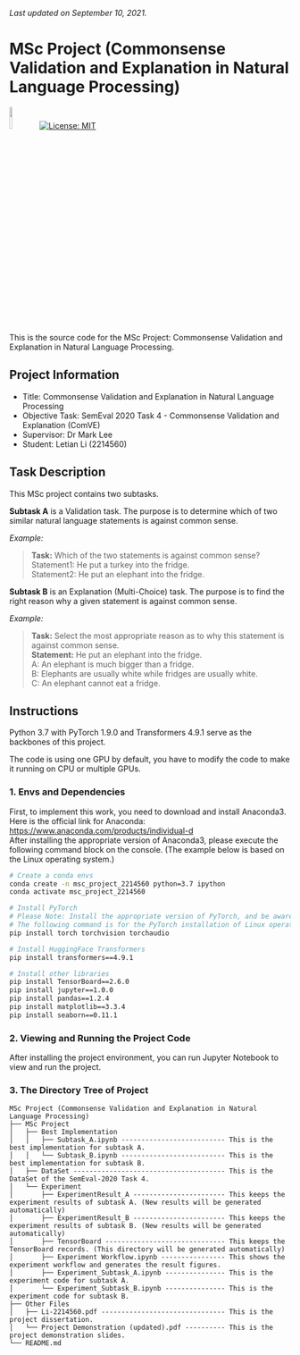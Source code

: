 *Last updated on September 10, 2021.*

# MSc Project (Commonsense Validation and Explanation in Natural Language Processing)

[<img src="https://raw.githubusercontent.com/pytorch/pytorch/master/docs/source/_static/img/pytorch-logo-dark.png" width="10%">](https://pytorch.org/)
[![License: MIT](https://img.shields.io/badge/License-MIT-yellow.svg)](https://opensource.org/licenses/MIT)   

This is the source code for the MSc Project: Commonsense Validation and Explanation in Natural Language Processing.  



## Project Information
* Title: Commonsense Validation and Explanation in Natural Language Processing<br>
* Objective Task: SemEval 2020 Task 4 - Commonsense Validation and Explanation (ComVE)<br>
* Supervisor: Dr Mark Lee<br>
* Student: Letian Li (2214560)



## Task Description
This MSc project contains two subtasks.  

**Subtask A** is a Validation task. The purpose is to determine which of two similar natural language statements is against common sense.

*Example:*  
> **Task:** Which of the two statements is against common sense?  
> Statement1: He put a turkey into the fridge.  
> Statement2: He put an elephant into the fridge. 

**Subtask B** is an Explanation (Multi-Choice) task. The purpose is to find the right reason why a given statement is against common sense.

*Example:*  
> **Task:** Select the most appropriate reason as to why this statement is against common sense.  
> **Statement:** He put an elephant into the fridge.  
> A: An elephant is much bigger than a fridge.  
> B: Elephants are usually white while fridges are usually white.  
> C: An elephant cannot eat a fridge.



## Instructions
Python 3.7 with PyTorch 1.9.0 and Transformers 4.9.1 serve as the backbones of this project.

The code is using one GPU by default, you have to modify the code to make it running on CPU or multiple GPUs.

### 1. Envs and Dependencies
First, to implement this work, you need to download and install Anaconda3. Here is the official link for Anaconda: https://www.anaconda.com/products/individual-d  
After installing the appropriate version of Anaconda3, please execute the following command block on the console. (The example below is based on the Linux operating system.)

```bash
# Create a conda envs
conda create -n msc_project_2214560 python=3.7 ipython
conda activate msc_project_2214560

# Install PyTorch 
# Please Note: Install the appropriate version of PyTorch, and be aware of your operating system and CUDA version. Please check https://pytorch.org/get-started/locally/ 
# The following command is for the PyTorch installation of Linux operating system and CUDA 10.2.
pip install torch torchvision torchaudio

# Install HuggingFace Transformers
pip install transformers==4.9.1

# Install other libraries
pip install TensorBoard==2.6.0
pip install jupyter==1.0.0
pip install pandas==1.2.4
pip install matplotlib==3.3.4
pip install seaborn==0.11.1
```

### 2. Viewing and Running the Project Code
After installing the project environment, you can run Jupyter Notebook to view and run the project.

### 3. The Directory Tree of Project
```
MSc Project (Commonsense Validation and Explanation in Natural Language Processing)
├── MSc Project
│   ├── Best Implementation
│   │   ├── Subtask_A.ipynb -------------------------- This is the best implementation for subtask A.
│   │   └── Subtask_B.ipynb -------------------------- This is the best implementation for subtask B.
│   ├── DataSet -------------------------------------- This is the DataSet of the SemEval-2020 Task 4.
│   └── Experiment
│       ├── ExperimentResult_A ----------------------- This keeps the experiment results of subtask A. (New results will be generated automatically)
│       ├── ExperimentResult_B ----------------------- This keeps the experiment results of subtask B. (New results will be generated automatically)
│       ├── TensorBoard ------------------------------ This keeps the TensorBoard records. (This directory will be generated automatically)
│       ├── Experiment Workflow.ipynb ---------------- This shows the experiment workflow and generates the result figures.
│       ├── Experiment_Subtask_A.ipynb --------------- This is the experiment code for subtask A.
│       └── Experiment_Subtask_B.ipynb --------------- This is the experiment code for subtask B.
├── Other Files
│   ├── Li-2214560.pdf ------------------------------- This is the project dissertation.
│   └── Project Demonstration (updated).pdf ---------- This is the project demonstration slides.
└── README.md
```
